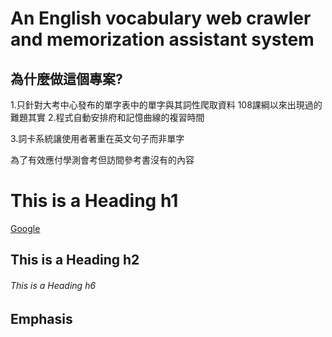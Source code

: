 # An English vocabulary web crawler and memorization assistant system

## 為什麼做這個專案?
1.只針對大考中心發布的單字表中的單字與其詞性爬取資料
108課綱以來出現過的難題其實
2.程式自動安排府和記憶曲線的複習時間

3.詞卡系統讓使用者著重在英文句子而非單字


為了有效應付學測會考但訪間參考書沒有的內容
# This is a Heading h1

[Google][1]

  [1]: https://www.ceec.edu.tw/xmdoc?xsmsid=0K213553204833715309        "游標顯示"
## This is a Heading h2
###### This is a Heading h6

## Emphasis
